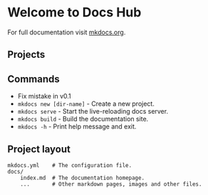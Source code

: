 # Welcome to Docs Hub

For full documentation visit [mkdocs.org](https://www.mkdocs.org).

## Projects

<script>
    function includeHTML() {
    var z, i, elmnt, file, xhttp;
    /*loop through a collection of all HTML elements:*/
    z = document.getElementsByTagName("*");
    for (i = 0; i < z.length; i++) {
        elmnt = z[i];
        /*search for elements with a certain atrribute:*/
        file = elmnt.getAttribute("w3-include-html");
        if (file) {
        /*make an HTTP request using the attribute value as the file name:*/
        xhttp = new XMLHttpRequest();
        xhttp.onreadystatechange = function() {
            if (this.readyState == 4) {
            if (this.status == 200) {elmnt.innerHTML = this.responseText;}
            if (this.status == 404) {elmnt.innerHTML = "Page not found.";}
            /*remove the attribute, and call this function once more:*/
            elmnt.removeAttribute("w3-include-html");
            includeHTML();
            }
        }      
        xhttp.open("GET", file, true);
        xhttp.send();
        /*exit the function:*/
        return;
        }
    }
    };
</script>

<body>
    <div w3-include-html="docs.html"></div> 
    <script>
        includeHTML();
    </script>
</body>

## Commands

* Fix mistake in v0.1
* `mkdocs new [dir-name]` - Create a new project.
* `mkdocs serve` - Start the live-reloading docs server.
* `mkdocs build` - Build the documentation site.
* `mkdocs -h` - Print help message and exit.

## Project layout

    mkdocs.yml    # The configuration file.
    docs/
        index.md  # The documentation homepage.
        ...       # Other markdown pages, images and other files.
